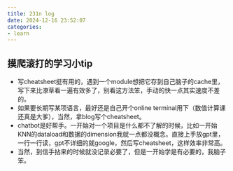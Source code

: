 ```yaml
---
title: 231n log 
date: 2024-12-16 23:52:07
categories: 
- learn 
---
```


## 摸爬滚打的学习小tip
* 写cheatsheet挺有用的，遇到一个module想把它存到自己脑子的cache里，写下来比潦草看一遍有效多了，别看这方法笨，手动的快一点其实速度不差的。
* 如果要长期写某项语言，最好还是自己开个online terminal用下（数值计算课还真是大爹），当然，拿blog写个cheatsheet。 
* chatbot是好帮手。一开始对一个项目是什么都不了解的时候，比如一开始KNN的dataload和数据的dimension我就一点都没概念。直接上手放gpt里，一行一行读，gpt不详细的就google，然后写cheatsheet，这样效率非常高。
* 当然，到信手拈来的时候就没记录必要了，但是一开始学是有必要的，我脑子笨。